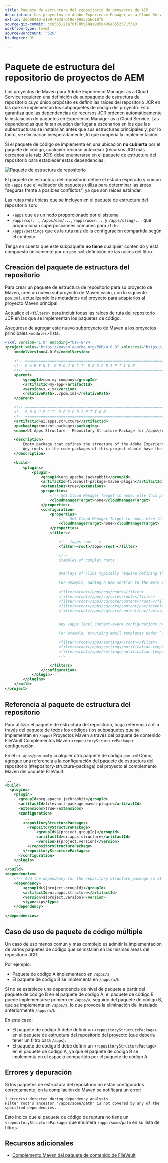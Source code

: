 ```yaml
---
title: Paquete de estructura del repositorio de proyectos de AEM
description: Los proyectos de Adobe Experience Manager as a Cloud Service Maven requieren una definición de subpaquete de estructura de repositorio cuyo único propósito sea definir las raíces del repositorio JCR en las que se implementan los subpaquetes de código del proyecto.
exl-id: dec08410-d109-493d-bf9d-90e5556d18f0
source-git-commit: cc6565121a76f70b958aa9050485e0553371f3a3
workflow-type: tm+mt
source-wordcount: '526'
ht-degree: 9%

---
```


# Paquete de estructura del repositorio de proyectos de AEM

Los proyectos de Maven para Adobe Experience Manager as a Cloud Service requieren una definición de subpaquete de estructura de repositorio cuyo único propósito es definir las raíces del repositorio JCR en las que se implementan los subpaquetes de código del proyecto. Esto garantiza que las dependencias de recursos JCR ordenen automáticamente la instalación de paquetes en Experience Manager as a Cloud Service. Las dependencias que faltan pueden dar lugar a escenarios en los que las subestructuras se instalarían antes que sus estructuras principales y, por lo tanto, se eliminarían inesperadamente, lo que rompería la implementación.

Si el paquete de código se implementa en una ubicación **no cubierta** por el paquete de código, cualquier recurso antecesor (recursos JCR más cercanos a la raíz JCR) debe enumerarse en el paquete de estructura del repositorio para establecer estas dependencias.

![Paquete de estructura de repositorio](./assets/repository-structure-packages.png)

El paquete de estructura del repositorio define el estado esperado y común de `/apps` que el validador de paquetes utiliza para determinar las áreas &quot;seguras frente a posibles conflictos&quot;, ya que son raíces estándar.

Las rutas más típicas que se incluyen en el paquete de estructura del repositorio son:

+ `/apps` que es un nodo proporcionado por el sistema
+ `/apps/cq/...`, `/apps/dam/...`, `/apps/wcm/...`, y `/apps/sling/...` que proporcionan superposiciones comunes para `/libs`.
+ `/apps/settings` que es la ruta raíz de la configuración compartida según el contexto

Tenga en cuenta que este subpaquete **no tiene** cualquier contenido y está compuesto únicamente por un `pom.xml` definición de las raíces del filtro.

## Creación del paquete de estructura del repositorio

Para crear un paquete de estructura de repositorio para su proyecto de Maven, cree un nuevo subproyecto de Maven vacío, con lo siguiente `pom.xml`, actualizando los metadatos del proyecto para adaptarlos al proyecto Maven principal.

Actualice el `<filters>` para incluir todas las raíces de ruta del repositorio JCR en las que se implementan los paquetes de código.

Asegúrese de agregar este nuevo subproyecto de Maven a los proyectos principales `<modules>` lista.

```xml
<?xml version="1.0" encoding="UTF-8"?>
<project xmlns="https://maven.apache.org/POM/4.0.0" xmlns:xsi="https://www.w3.org/2001/XMLSchema-instance" xsi:schemaLocation="https://maven.apache.org/POM/4.0.0 https://maven.apache.org/maven-v4_0_0.xsd">
    <modelVersion>4.0.0</modelVersion>

    <!-- ====================================================================== -->
    <!-- P A R E N T  P R O J E C T  D E S C R I P T I O N                      -->
    <!-- ====================================================================== -->
    <parent>
        <groupId>com.my-company</groupId>
        <artifactId>my-app</artifactId>
        <version>x.x.x</version>
        <relativePath>../pom.xml</relativePath>
    </parent>

    <!-- ====================================================================== -->
    <!-- P R O J E C T  D E S C R I P T I O N                                   -->
    <!-- ====================================================================== -->
    <artifactId>ui.apps.structure</artifactId>
    <packaging>content-package</packaging>
    <name>UI Apps Structure - Repository Structure Package for /apps</name>

    <description>
        Empty package that defines the structure of the Adobe Experience Manager repository the code packages in this project deploy into.
        Any roots in the code packages of this project should have their parent enumerated in the filters list below.
    </description>

    <build>
        <plugins>
            <plugin>
                <groupId>org.apache.jackrabbit</groupId>
                <artifactId>filevault-package-maven-plugin</artifactId>
                <extensions>true</extensions>
                <properties>
                    <!-- Set Cloud Manager Target to none, else this package will be deployed and remove all defined filter roots -->
                    <cloudManagerTarget>none</cloudManagerTarget>
                </properties>
                <configuration>
                    <properties>
                        <!-- Set Cloud Manager Target to none, else this package will be deployed and remove all defined filter roots -->
                        <cloudManagerTarget>none</cloudManagerTarget>
                    </properties>
                    <filters>

                        <!-- /apps root -->
                        <filter><root>/apps</root></filter>

                        <!--
                        Examples of complex roots


                        Overlays of /libs typically require defining the overlayed structure, at each level here.

                        For example, adding a new section to the main AEM Tools navigation, necessitates the following rules:

                        <filter><root>/apps/cq</root></filter>
                        <filter><root>/apps/cq/core</root></filter>
                        <filter><root>/apps/cq/core/content</root></filter>
                        <filter><root>/apps/cq/core/content/nav/</root></filter>
                        <filter><root>/apps/cq/core/content/nav/tools</root></filter>


                        Any /apps level Context-aware configurations need to enumerated here. 
                        
                        For example, providing email templates under `/apps/settings/notification-templates/com.day.cq.replication` necessitates the following rules:

                        <filter><root>/apps/settings</root></filter>
                        <filter><root>/apps/settings/notification-templates</root></filter>
                        <filter><root>/apps/settings/notification-templates/com.day.cq.replication</root></filter>
                        -->

                    </filters>
                </configuration>
            </plugin>
        </plugins>
    </build>
</project>
```

## Referencia al paquete de estructura del repositorio

Para utilizar el paquete de estructura del repositorio, haga referencia a él a través del paquete de todos los códigos (los subpaquetes que se implementan en `/apps`) Proyectos Maven a través del paquete de contenido FileVault Complementos Maven `<repositoryStructurePackage>` configuración.

En el `ui.apps/pom.xml`y cualquier otro paquete de código `pom.xml`Como, agregue una referencia a la configuración del paquete de estructura del repositorio (#repository-structure-package) del proyecto al complemento Maven del paquete FileVault.

```xml
...
<build>
  <plugins>
    <plugin>
      <groupId>org.apache.jackrabbit</groupId>
      <artifactId>filevault-package-maven-plugin</artifactId>
      <extensions>true</extensions>
      <configuration>
        ...
        <repositoryStructurePackages>
          <repositoryStructurePackage>
              <groupId>${project.groupId}</groupId>
              <artifactId>ui.apps.structure</artifactId>
              <version>${project.version}</version>
          </repositoryStructurePackage>
        </repositoryStructurePackages>
      </configuration>
    </plugin>
    ...
</build>
<dependencies>
    <!-- Add the dependency for the repository structure package so it resolves -->
    <dependency>
        <groupId>${project.groupId}</groupId>
        <artifactId>ui.apps.structure</artifactId>
        <version>${project.version}</version>
        <type>zip</type>
    </dependency>
    ...
</dependencies>
```

## Caso de uso de paquete de código múltiple

Un caso de uso menos común y más complejo es admitir la implementación de varios paquetes de código que se instalan en las mismas áreas del repositorio JCR.

Por ejemplo:

+ Paquete de código A implementado en `/apps/a`
+ El paquete de código B se implementa en `/apps/a/b`

Si no se establece una dependencia de nivel de paquete a partir del paquete de código B en el paquete de código A, el paquete de código B puede implementarse primero en `/apps/a`, seguido del paquete de código B, que se implementa en `/apps/a`, lo que provoca la eliminación del instalado anteriormente `/apps/a/b`.

En este caso:

+ El paquete de código A debe definir un `<repositoryStructurePackage>` en el paquete de estructura del repositorio del proyecto (que debería tener un filtro para `/apps`).
+ El paquete de código B debe definir un `<repositoryStructurePackage>` en el paquete de código A, ya que el paquete de código B se implementa en el espacio compartido por el paquete de código A.

## Errores y depuración

Si los paquetes de estructura del repositorio no están configurados correctamente, en la compilación de Maven se notificará un error:

```
1 error(s) detected during dependency analysis.
Filter root's ancestor '/apps/some/path' is not covered by any of the specified dependencies.
```

Esto indica que el paquete de código de ruptura no tiene un `<repositoryStructurePackage>` que enumera `/apps/some/path` en su lista de filtros.

## Recursos adicionales

+ [Complemento Maven del paquete de contenido de FileVault](https://jackrabbit.apache.org/filevault-package-maven-plugin/)

